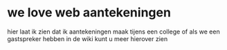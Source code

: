 # we love web aantekeningen
hier laat ik zien dat ik aantekeningen maak tijens een college of als we een gastspreker hebben in de wiki kunt u meer hierover zien
